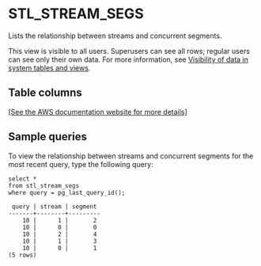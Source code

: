 # STL\_STREAM\_SEGS<a name="r_STL_STREAM_SEGS"></a>

Lists the relationship between streams and concurrent segments\.

This view is visible to all users\. Superusers can see all rows; regular users can see only their own data\. For more information, see [Visibility of data in system tables and views](c_visibility-of-data.md)\.

## Table columns<a name="r_STL_STREAM_SEGS-table-columns"></a>

[\[See the AWS documentation website for more details\]](http://docs.aws.amazon.com/redshift/latest/dg/r_STL_STREAM_SEGS.html)

## Sample queries<a name="r_STL_STREAM_SEGS-sample-queries"></a>

To view the relationship between streams and concurrent segments for the most recent query, type the following query: 

```
select *
from stl_stream_segs
where query = pg_last_query_id();

 query | stream | segment
-------+--------+---------
    10 |      1 |       2
    10 |      0 |       0
    10 |      2 |       4
    10 |      1 |       3
    10 |      0 |       1
(5 rows)
```